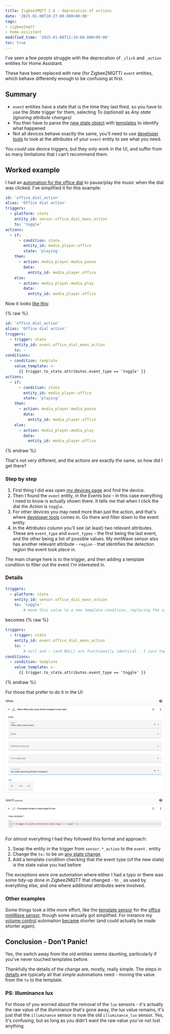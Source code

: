 ```yaml
---
title: Zigbee2MQTT 2.0 - deprecation of actions
date: '2025-01-08T10:27:00.000+00:00'
tags:
- zigbee2mqtt
- home-assistant
modified_time: '2025-01-08T12:34:00.000+00:00'
toc: true
---
```


I've seen a few people struggle with the deprecation of `_click` and `_action` entities for Home Assistant.

These have been replaced with new (for Zigbee2MQTT) `event` entities, which behave differently enough to be confusing at first.

## Summary

* `event` entities have a state that is the time they last fired, so you have to use the _State_ trigger for them, selecting _To (optional)_ as _Any state (ignoring attribute changes)_
* You then have to parse the [new state object](https://www.home-assistant.io/docs/configuration/state_object) with [templates](https://www.home-assistant.io/docs/configuration/templating/) to identify what happened
* Not all devices behave exactly the same, you'll need to use [developer tools](https://my.home-assistant.io/redirect/developer_states/) to look at the attributes of your `event` entity to see what you need.

You _could_ use device triggers, but they only work in the UI, and suffer from so many limitations that I can't recommend them.

## Worked example

I had an [automation for the office dial](https://github.com/DubhAd/Home-AssistantConfig/blob/76c16e92873549baae6e511a11b757810c1f596f/automation/office/office_dial.yaml) to pause/play the music when the dial was clicked. I've simplified it for this example:

```yaml
id: 'office_dial_action'
alias: 'Office dial action'
triggers:
  - platform: state
    entity_id: sensor.office_dial_moes_action
    to: 'toggle'
actions:
  - if:
      - condition: state
        entity_id: media_player.office
        state: 'playing'
    then:
      - action: media_player.media_pause
        data:
          entity_id: media_player.office
    else:
      - action: media_player.media_play
        data:
          entity_id: media_player.office
```

Now it looks [like this](https://github.com/DubhAd/Home-AssistantConfig/blob/live/automation/office/office_dial.yaml):

{% raw %}
```yaml
id: 'office_dial_action'
alias: 'Office dial action'
triggers:
  - trigger: state
    entity_id: event.office_dial_moes_action
    to: ~
conditions:
  - condition: template
    value_template: >-
      {{ trigger.to_state.attributes.event_type == 'toggle' }}
actions:
  - if:
      - condition: state
        entity_id: media_player.office
        state: 'playing'
    then:
      - action: media_player.media_pause
        data:
          entity_id: media_player.office
    else:
      - action: media_player.media_play
        data:
          entity_id: media_player.office
```
{% endraw %}

That's not _very_ different, and the actions are exactly the same, so how did I get there?

### Step by step

1. First thing I did was open [my devices page](https://my.home-assistant.io/redirect/devices/) and find the device. 
2. Then I found the `event` entity, in the _Events_ box - in this case everything I need to know is actually shown there. It tells me that when I click the dial the _Action_ is `toggle`. 
3. For other devices you may need more than just the action, and that's where [developer tools](https://my.home-assistant.io/redirect/developer_states/) comes in. Go there and filter down to the event entity. 
4. In the _Attributes_ column you'll see (at least) two relevant attributes. These are `event_type` and `event_types` - the first being the last event, and the other being a list of possible values. My mmWave sensor also has another relevant attribute - `region` - that identifies the detection region the event took place in.

The main change here is to the trigger, and then adding a template condition to filter out the event I'm interested in.

### Details

```yaml
triggers:
  - platform: state
    entity_id: sensor.office_dial_moes_action
    to: 'toggle'
        # move this value to a new template condition, replacing the value with null (no quotes)
```
becomes
{% raw %}
```yaml
triggers:
  - trigger: state
    entity_id: event.office_dial_moes_action
    to: ~
        # null and ~ (and NULL) are functionally identical - I just happen to prefer ~
conditions:
  - condition: template
    value_template: >-
      {{ trigger.to_state.attributes.event_type == 'toggle' }}
```
{% endraw %}

For those that prefer to do it in the UI:

![state trigger on the event entity](/assets/images/2025-01/trigger-event-state-any.png)

![template condition on the new state object](/assets/images/2025-01/condition-template-event-type.png)

For _almost_ everything I had they followed this format and approach:
1. Swap the entity in the trigger from `sensor.*_action` to the `event.` entity
2. Change the `to:` to be on [any state change](https://www.home-assistant.io/docs/automation/trigger/#state-trigger)
3. Add a template condition checking that the event type (of the new state) is the state value you had before

The exceptions were one automation where either I had a typo or there was some tidy-up done in Zigbee2MQTT that changed `-` to `_` as used by everything else, and one where additional attributes were involved.

### Other examples

Some things took a little more effort, like the [template sensor](https://github.com/DubhAd/Home-AssistantConfig/blob/88e4f888a6b6947589f7f4c0fd0fea7201238f87/template/office/office_mmwave_region_1.yaml) for the [office mmWave sensor](https://github.com/DubhAd/Home-AssistantConfig/blob/live/template/office/office_mmwave_region_1.yaml), though some actually got simplified. For instance my [volume control](https://github.com/DubhAd/Home-AssistantConfig/blob/76c16e92873549baae6e511a11b757810c1f596f/automation/office/office_dial_rotate.yaml) automation [became](https://github.com/DubhAd/Home-AssistantConfig/blob/live/automation/office/office_dial_rotate.yaml) shorter (and could actually be made shorter again).

## Conclusion - Don't Panic!

Yes, the switch away from the old entities seems daunting, particularly if you've never touched templates before.

Thankfully the details of the change are, mostly, really simple. The steps in [details](#details) are typically all that simple automations need - moving the value from the `to` to the template.

### PS: Illuminance lux

For those of you worried about the removal of the `lux` sensors - it's actually the raw value of the illuminance that's gone away, the lux value remains, it's just that the `illuminance` sensor is now the old `illuminance_lux` sensor. Yes, it's confusing, but as long as you didn't want the raw value you've not lost anything.
